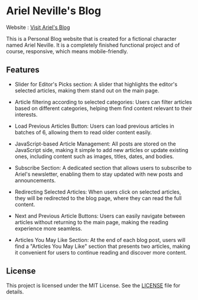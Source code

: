 # Ariel Neville's Blog

Website : [Visit Ariel's Blog](https://devrimeworks.github.io/Ariel-Neville-s-Blog/)

This is a Personal Blog website that is created for a fictional character named Ariel Neville. 
It is a completely finished functional project and of course, responsive, which means mobile-friendly.

## Features

* Slider for Editor's Picks section: A slider that highlights the editor's selected articles, making them stand out on the main page.

* Article filtering according to selected categories: Users can filter articles based on different categories, helping them find content relevant to their interests.

* Load Previous Articles Button: Users can load previous articles in batches of 6, allowing them to read older content easily.

* JavaScript-based Article Management: All posts are stored on the JavaScript side, making it simple to add new articles or update existing ones, including content such as images, titles, dates, and bodies.

* Subscribe Section: A dedicated section that allows users to subscribe to Ariel's newsletter, enabling them to stay updated with new posts and announcements.

* Redirecting Selected Articles: When users click on selected articles, they will be redirected to the blog page, where they can read the full content.

* Next and Previous Article Buttons: Users can easily navigate between articles without returning to the main page, making the reading experience more seamless.

* Articles You May Like Section: At the end of each blog post, users will find a "Articles You May Like" section that presents two articles, making it convenient for users to continue reading and discover more content.

## License

This project is licensed under the MIT License. See the [LICENSE](LICENSE) file for details.
